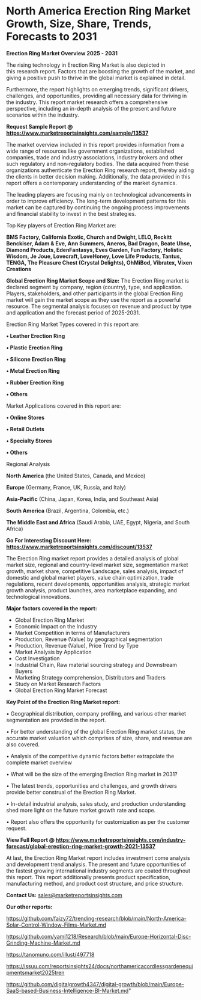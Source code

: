  # North America Erection Ring Market Growth, Size, Share, Trends, Forecasts to 2031

<Strong> Erection Ring Market Overview 2025 - 2031</strong>

The rising technology in Erection Ring Market is also depicted in this research report. Factors that are boosting the growth of the market, and giving a positive push to thrive in the global market is explained in detail.

Furthermore, the report highlights on emerging trends, significant drivers, challenges, and opportunities, providing all necessary data for thriving in the industry. This report market research offers a comprehensive perspective, including an in-depth analysis of the present and future scenarios within the industry.

<strong>Request Sample Report @ <a href=https://www.marketreportsinsights.com/sample/13537>https://www.marketreportsinsights.com/sample/13537</a></strong>

The market overview included in this report provides information from a wide range of resources like government organizations, established companies, trade and industry associations, industry brokers and other such regulatory and non-regulatory bodies. The data acquired from these organizations authenticate the Erection Ring research report, thereby aiding the clients in better decision making. Additionally, the data provided in this report offers a contemporary understanding of the market dynamics.

The leading players are focusing mainly on technological advancements in order to improve efficiency. The long-term development patterns for this market can be captured by continuing the ongoing process improvements and financial stability to invest in the best strategies.

Top Key players of Erection Ring Market are:

<strong>BMS Factory, California Exotic, Church and Dwight, LELO, Reckitt Benckiser, Adam & Eve, Ann Summers, Aneros, Bad Dragon, Beate Uhse, Diamond Products, EdenFantasys, Eves Garden, Fun Factory, Holistic Wisdom, Je Joue, Lovecraft, LoveHoney, Love Life Products, Tantus, TENGA, The Pleasure Chest (Crystal Delights), OhMiBod, Vibratex, Vixen Creations</strong>

<strong><b>Global Erection Ring Market Scope and Size:</b></strong>
The Erection Ring market is declared segment by company, region (country), type, and application. Players, stakeholders, and other participants in the global Erection Ring market will gain the market scope as they use the report as a powerful resource. The segmental analysis focuses on revenue and product by type and application and the forecast period of 2025-2031.

Erection Ring Market Types covered in this report are:

<strong>• Leather Erection Ring

• Plastic Erection Ring

• Silicone Erection Ring

• Metal Erection Ring

• Rubber Erection Ring

• Others</strong>

Market Applications covered in this report are:

<strong>• Online Stores

• Retail Outlets

• Specialty Stores

• Others</strong> 

Regional Analysis

<strong>North America</strong> (the United States, Canada, and Mexico)

<strong>Europe</strong> (Germany, France, UK, Russia, and Italy)

<strong>Asia-Pacific</strong> (China, Japan, Korea, India, and Southeast Asia)

<strong>South America</strong> (Brazil, Argentina, Colombia, etc.)

<strong>The Middle East and Africa</strong> (Saudi Arabia, UAE, Egypt, Nigeria, and South Africa)

<strong>Go For Interesting Discount Here: <a href=https://www.marketreportsinsights.com/discount/13537>https://www.marketreportsinsights.com/discount/13537</a></strong>

The Erection Ring market report provides a detailed analysis of global market size, regional and country-level market size, segmentation market growth, market share, competitive Landscape, sales analysis, impact of domestic and global market players, value chain optimization, trade regulations, recent developments, opportunities analysis, strategic market growth analysis, product launches, area marketplace expanding, and technological innovations.

<strong><b>Major factors covered in the report:</b></strong>
<ul>
  <li>Global Erection Ring Market </li>
  <li>Economic Impact on the Industry</li>
  <li>Market Competition in terms of Manufacturers</li>
  <li>Production, Revenue (Value) by geographical segmentation</li>
  <li>Production, Revenue (Value), Price Trend by Type</li>
  <li>Market Analysis by Application</li>
  <li>Cost Investigation</li>
  <li>Industrial Chain, Raw material sourcing strategy and Downstream Buyers</li>
  <li>Marketing Strategy comprehension, Distributors and Traders</li>
  <li>Study on Market Research Factors</li>
  <li>Global Erection Ring Market Forecast</li>
</ul>

<strong><b>Key Point of the Erection Ring Market report:</b></strong>

• Geographical distribution, company profiling, and various other market segmentation are provided in the report.

• For better understanding of the global Erection Ring market status, the accurate market valuation which comprises of size, share, and revenue are also covered.

• Analysis of the competitive dynamic factors better extrapolate the complete market overview

• What will be the size of the emerging Erection Ring market in 2031?

• The latest trends, opportunities and challenges, and growth drivers provide better construal of the Erection Ring Market.

• In-detail industrial analysis, sales study, and production understanding shed more light on the future market growth rate and scope.

• Report also offers the opportunity for customization as per the customer request.

<strong><b>View Full Report @ <a href=https://www.marketreportsinsights.com/industry-forecast/global-erection-ring-market-growth-2021-13537>https://www.marketreportsinsights.com/industry-forecast/global-erection-ring-market-growth-2021-13537</a></b></strong>


At last, the Erection Ring Market report includes investment come analysis and development trend analysis. The present and future opportunities of the fastest growing international industry segments are coated throughout this report. This report additionally presents product specification, manufacturing method, and product cost structure, and price structure.

<strong>Contact Us:</strong>
sales@marketreportsinsights.com

<strong>Our other reports:</strong>

<a href=https://github.com/faizy72/trending-research/blob/main/North-America-Solar-Control-Window-Films-Market.md>https://github.com/faizy72/trending-research/blob/main/North-America-Solar-Control-Window-Films-Market.md</a>

<a href=https://github.com/yami1218/Research/blob/main/Europe-Horizontal-Disc-Grinding-Machine-Market.md>https://github.com/yami1218/Research/blob/main/Europe-Horizontal-Disc-Grinding-Machine-Market.md</a>

<a href=https://tanomuno.com/illust/497718>https://tanomuno.com/illust/497718</a>

<a href=https://issuu.com/reportsinsights24/docs/northamericacordlessgardenequipmentsmarket2025tren>https://issuu.com/reportsinsights24/docs/northamericacordlessgardenequipmentsmarket2025tren</a>

<a href=https://github.com/digitalgrowth4347/digital-growth/blob/main/Europe-SaaS-based-Business-Intelligence-BI-Market.md>https://github.com/digitalgrowth4347/digital-growth/blob/main/Europe-SaaS-based-Business-Intelligence-BI-Market.md</a>"

